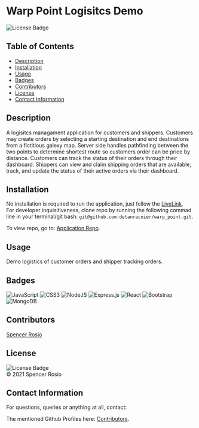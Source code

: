 # Warp Point Logisitcs Demo 
![License Badge](https://img.shields.io/badge/license-MIT-blue.svg) </br>


## Table of Contents 
* [Description](#descritpion)
* [Installation](#installation)
* [Usage](#usage)
* [Badges](#badges)
* [Contributors](#contributors)
* [License](#license)
* [Contact Information](#contact-information)


## Description
A logisitcs managament application for customers and shippers. Customers may create orders by selecting a starting destination and end destinations from a fictitious galexy map. Server side handles pathfinding between the two points to determine shortest route so customers order can be price by distance. Customers can track the status of their orders through their dashboard. Shippers can view and claim shipping orders that are available, track, and update the status of their active orders via their dashboard.


## Installation 
No installation is required to run the application, just follow the [LiveLink](https://warppoint.herokuapp.com/). <br/>
For developer inquisitiveness, clone repo by running the following commad line in your terminal/git bash: 
`git@github.com:detanracnier/warp_point.git`. 

To view repo, go to: [Application Repo](https://github.com/detanracnier/warp_point).


## Usage 
Demo logistics of customer orders and shipper tracking orders. 


## Badges 
<img alt="JavaScript" src="https://img.shields.io/badge/javascript-%23323330.svg?style=for-the-badge&logo=javascript&logoColor=%23F7DF1E"/>
<img alt="CSS3" src="https://img.shields.io/badge/css3-%231572B6.svg?style=for-the-badge&logo=css3&logoColor=white"/>
<img alt="NodeJS" src="https://img.shields.io/badge/node.js-%2343853D.svg?style=for-the-badge&logo=node-dot-js&logoColor=white"/>
<img alt="Express.js" src="https://img.shields.io/badge/express.js-%23404d59.svg?style=for-the-badge&logo=express&logoColor=%2361DAFB"/>
<img alt="React" src="https://img.shields.io/badge/react-%2320232a.svg?style=for-the-badge&logo=react&logoColor=%2361DAFB"/>
<img alt="Bootstrap" src="https://img.shields.io/badge/bootstrap-%23563D7C.svg?style=for-the-badge&logo=bootstrap&logoColor=white"/>
<img alt="MongoDB" src ="https://img.shields.io/badge/MongoDB-%234ea94b.svg?style=for-the-badge&logo=mongodb&logoColor=white"/>


## Contributors 
[Spencer Rosio](https://github.com/detanracnier) <br/>


## License
![License Badge](https://img.shields.io/badge/license-MIT-blue.svg) 
</br>
© 2021 Spencer Rosio <br/>


## Contact Information 
For questions, queries or anything at all, contact: <br/>

The mentioned Github Profiles here: [Contributors](#contributors). 


